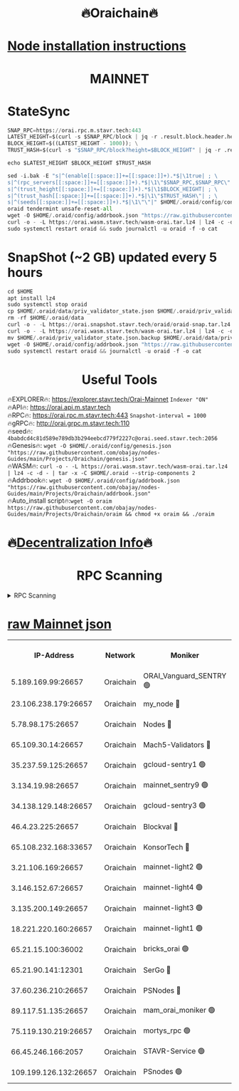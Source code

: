 <h1 align="center"> 🔥Oraichain🔥</h1>

[Node installation instructions](https://github.com/obajay/nodes-Guides/tree/main/Projects/Oraichain)
=
<h1 align="center"> MAINNET</h1>

# StateSync
```python
SNAP_RPC=https://orai.rpc.m.stavr.tech:443
LATEST_HEIGHT=$(curl -s $SNAP_RPC/block | jq -r .result.block.header.height); \
BLOCK_HEIGHT=$((LATEST_HEIGHT - 1000)); \
TRUST_HASH=$(curl -s "$SNAP_RPC/block?height=$BLOCK_HEIGHT" | jq -r .result.block_id.hash)

echo $LATEST_HEIGHT $BLOCK_HEIGHT $TRUST_HASH

sed -i.bak -E "s|^(enable[[:space:]]+=[[:space:]]+).*$|\1true| ; \
s|^(rpc_servers[[:space:]]+=[[:space:]]+).*$|\1\"$SNAP_RPC,$SNAP_RPC\"| ; \
s|^(trust_height[[:space:]]+=[[:space:]]+).*$|\1$BLOCK_HEIGHT| ; \
s|^(trust_hash[[:space:]]+=[[:space:]]+).*$|\1\"$TRUST_HASH\"| ; \
s|^(seeds[[:space:]]+=[[:space:]]+).*$|\1\"\"|" $HOME/.oraid/config/config.toml
oraid tendermint unsafe-reset-all
wget -O $HOME/.oraid/config/addrbook.json "https://raw.githubusercontent.com/obajay/nodes-Guides/main/Projects/Oraichain/addrbook.json"
curl -o - -L https://orai.wasm.stavr.tech/wasm-orai.tar.lz4 | lz4 -c -d - | tar -x -C $HOME/.oraid --strip-components 2
sudo systemctl restart oraid && sudo journalctl -u oraid -f -o cat
```
# SnapShot (~2 GB) updated every 5 hours
```python
cd $HOME
apt install lz4
sudo systemctl stop oraid
cp $HOME/.oraid/data/priv_validator_state.json $HOME/.oraid/priv_validator_state.json.backup
rm -rf $HOME/.oraid/data
curl -o - -L https://orai.snapshot.stavr.tech/oraid/oraid-snap.tar.lz4 | lz4 -c -d - | tar -x -C $HOME/.oraid --strip-components 2
curl -o - -L https://orai.wasm.stavr.tech/wasm-orai.tar.lz4 | lz4 -c -d - | tar -x -C $HOME/.oraid --strip-components 2
mv $HOME/.oraid/priv_validator_state.json.backup $HOME/.oraid/data/priv_validator_state.json
wget -O $HOME/.oraid/config/addrbook.json "https://raw.githubusercontent.com/obajay/nodes-Guides/main/Projects/Oraichain/addrbook.json"
sudo systemctl restart oraid && journalctl -u oraid -f -o cat
```

 <h1 align="center"> Useful Tools</h1>

🔥EXPLORER🔥:     https://explorer.stavr.tech/Orai-Mainnet        `Indexer "ON"` \
🔥API🔥:          https://orai.api.m.stavr.tech \
🔥RPC🔥:          https://orai.rpc.m.stavr.tech:443              `Snapshot-interval = 1000` \
🔥gRPC🔥:         http://orai.grpc.m.stavr.tech:110 \
🔥seed🔥:      `4babdcd4c81d589e789db3b294eebcd779f2227c@orai.seed.stavr.tech:2056` \
🔥Genesis🔥:   `wget -O $HOME/.oraid/config/genesis.json "https://raw.githubusercontent.com/obajay/nodes-Guides/main/Projects/Oraichain/genesis.json"` \
🔥WASM🔥:      `curl -o - -L https://orai.wasm.stavr.tech/wasm-orai.tar.lz4 | lz4 -c -d - | tar -x -C $HOME/.oraid --strip-components 2` \
🔥Addrbook🔥:  `wget -O $HOME/.oraid/config/addrbook.json "https://raw.githubusercontent.com/obajay/nodes-Guides/main/Projects/Oraichain/addrbook.json"` \
🔥Auto_install script🔥:`wget -O oraim https://raw.githubusercontent.com/obajay/nodes-Guides/main/Projects/Oraichain/oraim && chmod +x oraim && ./oraim`

🔥[Decentralization Info](https://github.com/obajay/StateSync-snapshots/tree/main/Projects/Oraichain/Decentralization)🔥
=
<h1 align="center"> RPC Scanning</h1>

<details>
<summary>RPC Scanning</summary>

<h2 align="center"> We scan nodes in real time every 4 hours. And we provide the final result of RPC endpoints.
We cannot influence the operation of these nodes in any way. </h2>


```python
If Voting Power is higher than 0 --> then the Node is a validator of the network and may be subject to attack and be a potential threat to the chain.
```
```python
We marked such validators with a red symbol
```

</details>

[raw Mainnet json](https://rpc-check.oraim.stavr.tech/oraim/rpc-oraim-result.json)
=


<table><tr><th>IP-Address</th><th>Network</th><th>Moniker</th><th>Latest Block Height</th><th>Earliest Block Height</th><th>Catching Up</th><th>Tx Index</th><th>Voting Power</th><th>Scan Time</th></tr><tr><td>5.189.169.99:26657</td><td>Oraichain</td><td>ORAI_Vanguard_SENTRY 🟢</td><td>15965305</td><td>0</td><td>False</td><td>on</td><td>0</td><td>2024-02-27T16:44:48.198839067UTC</td></tr><tr><td>23.106.238.179:26657</td><td>Oraichain</td><td>my_node 🔴</td><td>15965308</td><td>0</td><td>False</td><td>on</td><td>300702</td><td>2024-02-27T16:45:03.199664426UTC</td></tr><tr><td>5.78.98.175:26657</td><td>Oraichain</td><td>Nodes 🔴</td><td>15965310</td><td>0</td><td>False</td><td>off</td><td>166224</td><td>2024-02-27T16:45:12.491226456UTC</td></tr><tr><td>65.109.30.14:26657</td><td>Oraichain</td><td>Mach5-Validators 🔴</td><td>15965314</td><td>0</td><td>False</td><td>off</td><td>644</td><td>2024-02-27T16:45:36.909950379UTC</td></tr><tr><td>35.237.59.125:26657</td><td>Oraichain</td><td>gcloud-sentry1 🟢</td><td>15965305</td><td>1</td><td>False</td><td>on</td><td>0</td><td>2024-02-27T16:44:43.424608648UTC</td></tr><tr><td>3.134.19.98:26657</td><td>Oraichain</td><td>mainnet_sentry9 🟢</td><td>15965309</td><td>1</td><td>False</td><td>on</td><td>0</td><td>2024-02-27T16:45:08.906513745UTC</td></tr><tr><td>34.138.129.148:26657</td><td>Oraichain</td><td>gcloud-sentry3 🟢</td><td>15965312</td><td>1</td><td>False</td><td>on</td><td>0</td><td>2024-02-27T16:45:24.927437861UTC</td></tr><tr><td>46.4.23.225:26657</td><td>Oraichain</td><td>Blockval 🔴</td><td>15965315</td><td>10774049</td><td>False</td><td>off</td><td>283292</td><td>2024-02-27T16:45:41.708002503UTC</td></tr><tr><td>65.108.232.168:33657</td><td>Oraichain</td><td>KonsorTech 🔴</td><td>15965304</td><td>14344801</td><td>False</td><td>off</td><td>50578</td><td>2024-02-27T16:44:42.814963771UTC</td></tr><tr><td>3.21.106.169:26657</td><td>Oraichain</td><td>mainnet-light2 🟢</td><td>15965309</td><td>15275144</td><td>False</td><td>on</td><td>0</td><td>2024-02-27T16:45:05.905506701UTC</td></tr><tr><td>3.146.152.67:26657</td><td>Oraichain</td><td>mainnet-light4 🟢</td><td>15965310</td><td>15275144</td><td>False</td><td>on</td><td>0</td><td>2024-02-27T16:45:11.604296285UTC</td></tr><tr><td>3.135.200.149:26657</td><td>Oraichain</td><td>mainnet-light3 🟢</td><td>15965310</td><td>15275144</td><td>False</td><td>on</td><td>0</td><td>2024-02-27T16:45:15.157666062UTC</td></tr><tr><td>18.221.220.160:26657</td><td>Oraichain</td><td>mainnet-light1 🟢</td><td>15965311</td><td>15643601</td><td>False</td><td>on</td><td>0</td><td>2024-02-27T16:45:21.910044983UTC</td></tr><tr><td>65.21.15.100:36002</td><td>Oraichain</td><td>bricks_orai 🟢</td><td>15965315</td><td>15848470</td><td>False</td><td>on</td><td>0</td><td>2024-02-27T16:45:41.444182503UTC</td></tr><tr><td>65.21.90.141:12301</td><td>Oraichain</td><td>SerGo 🔴</td><td>15965312</td><td>15865312</td><td>False</td><td>off</td><td>1</td><td>2024-02-27T16:45:27.296630951UTC</td></tr><tr><td>37.60.236.210:26657</td><td>Oraichain</td><td>PSNodes 🔴</td><td>15965305</td><td>15923933</td><td>False</td><td>on</td><td>11</td><td>2024-02-27T16:44:48.611279489UTC</td></tr><tr><td>89.117.51.135:26657</td><td>Oraichain</td><td>mam_orai_moniker 🟢</td><td>15965304</td><td>15951001</td><td>False</td><td>on</td><td>0</td><td>2024-02-27T16:44:43.722889478UTC</td></tr><tr><td>75.119.130.219:26657</td><td>Oraichain</td><td>mortys_rpc 🟢</td><td>15965313</td><td>15960001</td><td>False</td><td>on</td><td>0</td><td>2024-02-27T16:45:30.267587928UTC</td></tr><tr><td>66.45.246.166:2057</td><td>Oraichain</td><td>STAVR-Service 🟢</td><td>15965313</td><td>15962501</td><td>False</td><td>on</td><td>0</td><td>2024-02-27T16:45:29.977179104UTC</td></tr><tr><td>109.199.126.132:26657</td><td>Oraichain</td><td>PSnodes 🟢</td><td>15965311</td><td>15964001</td><td>False</td><td>on</td><td>0</td><td>2024-02-27T16:45:22.197907455UTC</td></tr></table>
